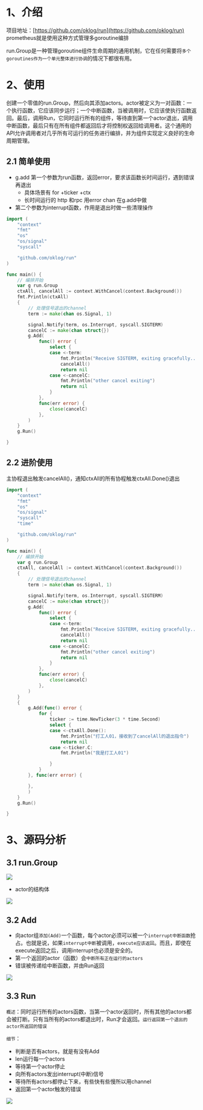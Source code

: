 # 1、介绍
项目地址：[https://github.com/oklog/run](https://github.com/oklog/run)
prometheus就是使用这种方式管理多goroutine编排

run.Group是一种管理goroutine组件生命周期的通用机制，它在任何需要将`多个goroutines作为一个单元整体进行协调`的情况下都很有用。

# 2、使用
创建一个零值的run.Group，然后向其添加actors。actor被定义为一对函数：一个执行函数，它应该同步运行；一个中断函数，当被调用时，它应该使执行函数返回。最后，调用Run，它同时运行所有的组件，等待直到第一个actor退出，调用中断函数，最后只有在所有组件都返回后才将控制权返回给调用者。这个通用的API允许调用者对几乎所有可运行的任务进行编排，并为组件实现定义良好的生命周期管理。
## 2.1 简单使用

- g.add 第一个参数为run函数，返回error，要求该函数长时间运行，遇到错误再退出 
   - 具体场景有 for +ticker +ctx
   - 长时间运行的 http 和rpc 用error chan 在g.add中做
- 第二个参数为interrupt函数，作用是退出时做一些清理操作
```go
import (
	"context"
	"fmt"
	"os"
	"os/signal"
	"syscall"

	"github.com/oklog/run"
)

func main() {
	// 编排开始
	var g run.Group
	ctxAll, cancelAll := context.WithCancel(context.Background())
	fmt.Println(ctxAll)
	{
		// 处理信号退出的channel
		term := make(chan os.Signal, 1)

		signal.Notify(term, os.Interrupt, syscall.SIGTERM)
		cancelC := make(chan struct{})
		g.Add(
			func() error {
				select {
				case <-term:
					fmt.Println("Receive SIGTERM, exiting gracefully...")
					cancelAll()
					return nil
				case <-cancelC:
					fmt.Println("other cancel exiting")
					return nil
				}
			},
			func(err error) {
				close(cancelC)
			},
		)
	}
	g.Run()

}
```
## 2.2 进阶使用
主协程退出触发cancelAll()，通知ctxAll的所有协程触发ctxAll.Done()退出
```go
import (
	"context"
	"fmt"
	"os"
	"os/signal"
	"syscall"
	"time"

	"github.com/oklog/run"
)

func main() {
	// 编排开始
	var g run.Group
	ctxAll, cancelAll := context.WithCancel(context.Background())
	{
		// 处理信号退出的channel
		term := make(chan os.Signal, 1)

		signal.Notify(term, os.Interrupt, syscall.SIGTERM)
		cancelC := make(chan struct{})
		g.Add(
			func() error {
				select {
				case <-term:
					fmt.Println("Receive SIGTERM, exiting gracefully...")
					cancelAll()
					return nil
				case <-cancelC:
					fmt.Println("other cancel exiting")
					return nil
				}
			},
			func(err error) {
				close(cancelC)
			},
		)
	}
	{
		g.Add(func() error {
			for {
				ticker := time.NewTicker(3 * time.Second)
				select {
				case <-ctxAll.Done():
					fmt.Println("打工人01，接收到了cancelAll的退出指令")
					return nil
				case <-ticker.C:
					fmt.Println("我是打工人01")

				}
			}
		}, func(err error) {

		},
		)
	}
	g.Run()

}
```
# 3、源码分析
## 3.1 run.Group 
![](https://blog-1301758797.cos.ap-guangzhou.myqcloud.com/%E6%96%87%E6%A1%A3%E5%9B%BE%E7%89%87/Go/context/group1.png)

- actor的结构体

![](https://blog-1301758797.cos.ap-guangzhou.myqcloud.com/%E6%96%87%E6%A1%A3%E5%9B%BE%E7%89%87/Go/context/group2.png)
## 3.2 Add

- 向actor组`添加(Add)`一个函数，每个actor必须可以被一个`interrupt中断函数`抢占。也就是说，如果`interrupt中断`被调用，`execute应该返回`。而且，即使在execute返回之后，调用interrupt也必须是安全的。
- 第一个返回的actor（函数）会`中断所有正在运行的actors`
- 错误被传递给中断函数，并由Run返回

![](https://blog-1301758797.cos.ap-guangzhou.myqcloud.com/%E6%96%87%E6%A1%A3%E5%9B%BE%E7%89%87/Go/context/add.png)
## 3.3 Run
`概述`：同时运行所有的actors函数，当第一个actor返回时，所有其他的actors都会被打断。只有当所有的actors都退出时，Run才会返回。`运行返回第一个退出的actor所返回的错误`

`细节`：

- 判断是否有actors，就是有没有Add
- len运行每一个actors
- 等待第一个actor停止
- 向所有actors发出interrupt(中断)信号
- 等待所有actors都停止下来，有些快有些慢所以用channel
- 返回第一个actor触发的错误

![](https://blog-1301758797.cos.ap-guangzhou.myqcloud.com/%E6%96%87%E6%A1%A3%E5%9B%BE%E7%89%87/Go/context/run.png)

